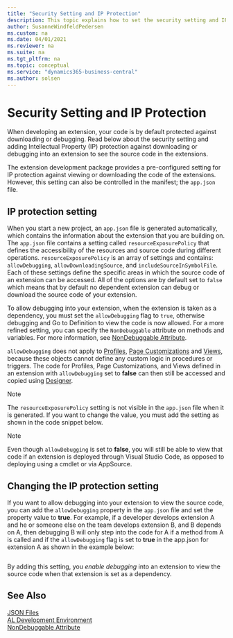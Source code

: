 ```yaml
---
title: "Security Setting and IP Protection"
description: This topic explains how to set the security setting and IP protection against downloading or debugging into extension to see the source code.
author: SusanneWindfeldPedersen
ms.custom: na
ms.date: 04/01/2021
ms.reviewer: na
ms.suite: na
ms.tgt_pltfrm: na
ms.topic: conceptual
ms.service: "dynamics365-business-central"
ms.author: solsen
---
```


# Security Setting and IP Protection

When developing an extension, your code is by default protected against downloading or debugging. Read below about the security setting and adding Intellectual Property (IP) protection against downloading or debugging into an extension to see the source code in the extensions.

The extension development package provides a pre-configured setting for IP protection against viewing or downloading the code of the extensions. However, this setting can also be controlled in the manifest; the `app.json` file.

## IP protection setting

When you start a new project, an `app.json` file is generated automatically, which contains the information about the extension that you are building on. The `app.json` file contains a setting called `resourceExposurePolicy` that defines the accessibility of the resources and source code during different operations. `resourceExposurePolicy` is an array of settings and contains: `allowDebugging`, `allowDownloadingSource`, and `includeSourceInSymbolFile`. Each of these settings define the specific areas in which the source code of an extension can be accessed. All of the options are by default set to `false` which means that by default no dependent extension can debug or download the source code of your extension.

<!-- matrix -->

To allow debugging into your extension, when the extension is taken as a dependency, you must set the `allowDebugging` flag to `true`, otherwise debugging and Go to Definition to view the code is now allowed. For a more refined setting, you can specify the `NonDebuggable` attribute on methods and variables. For more information, see [NonDebuggable Attribute](methods/devenv-nondebuggable-attribute.md).

`allowDebugging` does not apply to [Profiles](devenv-profile-object.md), [Page Customizations](devenv-page-customization-object.md) and [Views](devenv-views.md), because these objects cannot define any custom logic in procedures or triggers. The code for Profiles, Page Customizations, and Views defined in an extension with `allowDebugging` set to **false** can then still be accessed and copied using [Designer](devenv-inclient-designer.md).

> [!NOTE]  
> The `resourceExposurePolicy` setting is not visible in the `app.json` file when it is generated. If you want to change the value, you must add the setting as shown in the code snippet below.

> [!NOTE]  
> Even though `allowDebugging` is set to **false**, you will still be able to view that code if an extension is deployed through Visual Studio Code, as opposed to deploying using a cmdlet or via AppSource.



<!--
When you start a new project, an `app.json` file is generated automatically, which contains the information about the extension that you are building on. The `app.json` file contains a setting called `showMyCode`, which controls whether it is possible to debug into the extension, when that extension is taken as a dependency. The default value of this property is set to **false**. This means that debugging into an extension or going to definition to view the code is not allowed. For a more refined setting, you can specify the `NonDebuggable` attribute on methods and variables. For more information, see [NonDebuggable Attribute](methods/devenv-nondebuggable-attribute.md). 

`showMyCode` does not apply to [Profiles](devenv-profile-object.md), [Page Customizations](devenv-page-customization-object.md) and [Views](devenv-views.md), because these objects cannot define any custom logic in procedures or triggers. The code for Profiles, Page Customizations, and Views defined in an extension with `showMyCode` set to **false** can then still be accessed and copied using [Designer](devenv-inclient-designer.md).

> [!NOTE]  
> The `showMyCode` setting is not visible in the `app.json` file when it is generated. If you want to change the value, you must add the setting as shown in the code snippet below.

> [!NOTE]  
> Even though `showMyCode` is set to **false**, you will still be able to view that code if an extension is deployed through Visual Studio Code, as opposed to deploying using a cmdlet or via AppSource.-->

## Changing the IP protection setting

If you want to allow debugging into your extension to view the source code, you can add the `allowDebugging` property in the `app.json` file and set the property value to **true**. For example, if a developer develops extension A and he or someone else on the team develops extension B, and B depends on A, then debugging B will only step into the code for A if a method from A is called and if the `allowDebugging` flag is set to **true** in the app.json for extension A as shown in the example below:

<!-- example -->
```json

```

By adding this setting, you *enable debugging* into an extension to view the source code when that extension is set as a dependency. 

## See Also

[JSON Files](devenv-json-files.md)  
[AL Development Environment](devenv-reference-overview.md)  
[NonDebuggable Attribute](methods/devenv-nondebuggable-attribute.md)  